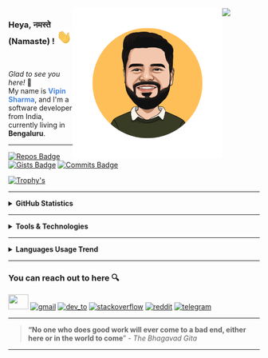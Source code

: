 <!--**shharma-vipin/shharma-vipin** is a ✨ _special_ ✨ repository because its `README.md` (this file) appears on your GitHub profile.-->
<img align="right" width="75" src = "https://visitor-badge.glitch.me/badge?page_id=shharma-vipin.visitor-badge">


<img align="right" width = "300" src="https://raw.githubusercontent.com/shharma-vipin/shharma-vipin/master/resources/IMG_0747.PNG">

### Heya, नमस्ते (Namaste) ! <img src="https://raw.githubusercontent.com/shharma-vipin/shharma-vipin/master/resources/wave.gif" width="30px">   
<br clear="left"/>

_Glad to see you here!_   🤩   
My name is  <span style="color:#4985e6">**Vipin Sharma**</span>, and I'm a software developer from India, currently living in **Bengaluru**.

---
[![Repos Badge](https://badges.pufler.dev/repos/shharma-vipin)](https://badges.pufler.dev)
[![Gists Badge](https://badges.pufler.dev/gists/shharma-vipin)](https://badges.pufler.dev)
[![Commits Badge](https://badges.pufler.dev/commits/monthly/shharma-vipin)](https://badges.pufler.dev)

[![Trophy's](https://github-profile-trophy.vercel.app/?username=shharma-vipin&theme=dracula)](https://github.com/shharma-vipin/github-profile-trophy)

---
<details>
<summary><b>GitHub Statistics</b></summary>

<br/>
<br/>
<img align = "left" src="https://activity-graph.herokuapp.com/graph?username=shharma-vipin&theme=dracula"  alt="github contribution graph"  width="950"/>
<br clear="right"/>
<p>
<img align = "left" src="https://github-readme-stats.vercel.app/api?username=shharma-vipin&show_icons=true&line_height=25&count_private=true&theme=dracula&hide=stars"  alt="github readme stats"/>
<img  alighn ="right" src="https://github-readme-streak-stats.herokuapp.com?user=shharma-vipin&theme=dracula&date_format=M%20j%5B%2C%20Y%5D&fire=DDC519"  alt="github readme stats"/>
<br clear="left">
</p>
<br clear="left">
</details>

---
<details>
<summary><b>Tools & Technologies</b></summary>

<p>
<a href="" target="_blank"><img src="https://raw.githubusercontent.com/devicons/devicon/master/icons/java/java-original-wordmark.svg" alt="java" width="100" height="100"/> </a>
<a href="" target="_blank"><img src="https://raw.githubusercontent.com/devicons/devicon/master/icons/kotlin/kotlin-original-wordmark.svg" alt="kotlin" width="100" height="100"/> </a>
<a href="" target="_blank"><img src="https://raw.githubusercontent.com/devicons/devicon/master/icons/amazonwebservices/amazonwebservices-original-wordmark.svg" alt="aws" width="100" height="100"/> </a>
<a href="" target="_blank"><img src="https://raw.githubusercontent.com/devicons/devicon/master/icons/azure/azure-original-wordmark.svg" alt="azure" width="100" height="100"/> </a>
<a href="" target="_blank"><img src="https://raw.githubusercontent.com/devicons/devicon/master/icons/digitalocean/digitalocean-original-wordmark.svg" alt="dgo" width="100" height="100"/> </a>
<a href="" target="_blank"><img src="https://raw.githubusercontent.com/devicons/devicon/master/icons/docker/docker-original-wordmark.svg" alt="docker" width="100" height="100"/> </a>
<a href="" target="_blank"><img src="https://raw.githubusercontent.com/devicons/devicon/master/icons/dropwizard/dropwizard-original.svg" alt="dropwizard" width="100" height="100"/> </a>
<a href="" target="_blank"><img src="https://raw.githubusercontent.com/devicons/devicon/master/icons/gradle/gradle-plain-wordmark.svg" alt="gradle" width="100" height="100"/> </a>
<a href="" target="_blank"><img src="https://raw.githubusercontent.com/devicons/devicon/master/icons/grafana/grafana-original-wordmark.svg" alt="grafana" width="100" height="100"/> </a>
<a href="" target="_blank"><img src="https://raw.githubusercontent.com/devicons/devicon/master/icons/heroku/heroku-original-wordmark.svg" alt="heroku" width="100" height="100"/> </a>
<a href="" target="_blank"><img src="https://raw.githubusercontent.com/devicons/devicon/master/icons/html5/html5-original-wordmark.svg" alt="html5" width="100" height="100"/> </a>
<a href="" target="_blank"><img src="https://raw.githubusercontent.com/devicons/devicon/master/icons/jenkins/jenkins-original.svg" alt="jenkins" width="100" height="100"/> </a>
<a href="" target="_blank"><img src="https://raw.githubusercontent.com/devicons/devicon/master/icons/kubernetes/kubernetes-plain-wordmark.svg" alt="k8s" width="100" height="100"/> </a>
<a href="" target="_blank"><img src="https://raw.githubusercontent.com/devicons/devicon/master/icons/microsoftsqlserver/microsoftsqlserver-plain-wordmark.svg" alt="microsoft sql server" width="100" height="100"/> </a>
<a href="" target="_blank"><img src="https://raw.githubusercontent.com/devicons/devicon/master/icons/mongodb/mongodb-original-wordmark.svg" alt="mongodb" width="100" height="100"/> </a>
<a href="" target="_blank"><img src="https://raw.githubusercontent.com/devicons/devicon/master/icons/mysql/mysql-original-wordmark.svg" alt="mysql" width="100" height="100"/> </a>
<a href="" target="_blank"><img src="https://raw.githubusercontent.com/devicons/devicon/master/icons/nginx/nginx-original.svg" alt="nginx" width="100" height="100"/> </a>
<a href="" target="_blank"><img src="https://raw.githubusercontent.com/devicons/devicon/master/icons/nodejs/nodejs-original-wordmark.svg" alt="nodejs" width="100" height="100"/> </a>
<a href="" target="_blank"><img src="https://raw.githubusercontent.com/devicons/devicon/master/icons/postgresql/postgresql-original-wordmark.svg" alt="postgresql" width="100" height="100"/> </a>
<a href="" target="_blank"><img src="https://raw.githubusercontent.com/devicons/devicon/master/icons/prometheus/prometheus-original-wordmark.svg" alt="prometheus" width="100" height="100"/> </a>
<a href="" target="_blank"><img src="https://raw.githubusercontent.com/devicons/devicon/master/icons/redis/redis-original-wordmark.svg" alt="redis" width="100" height="100"/> </a>
<a href="" target="_blank"><img src="https://raw.githubusercontent.com/devicons/devicon/master/icons/spring/spring-original-wordmark.svg" alt="spring" width="100" height="100"/> </a>
</p>

</details>

<!-- 
<p>
<a href="" target="_blank"><img src="https://raw.githubusercontent.com/devicons/devicon/master/icons/java/java-original-wordmark.svg" alt="java" width="100" height="100"/> </a>
<a href="" target="_blank"><img src="https://raw.githubusercontent.com/devicons/devicon/master/icons/kotlin/kotlin-original-wordmark.svg" alt="kotlin" width="100" height="100"/> </a>
<a href="" target="_blank"><img src="https://raw.githubusercontent.com/devicons/devicon/master/icons/amazonwebservices/amazonwebservices-original-wordmark.svg" alt="aws" width="100" height="100"/> </a>
<a href="" target="_blank"><img src="https://raw.githubusercontent.com/devicons/devicon/master/icons/azure/azure-original-wordmark.svg" alt="azure" width="100" height="100"/> </a>
<a href="" target="_blank"><img src="https://raw.githubusercontent.com/devicons/devicon/master/icons/digitalocean/digitalocean-original-wordmark.svg" alt="dgo" width="100" height="100"/> </a>
<a href="" target="_blank"><img src="https://raw.githubusercontent.com/devicons/devicon/master/icons/docker/docker-original-wordmark.svg" alt="docker" width="100" height="100"/> </a>
<a href="" target="_blank"><img src="https://raw.githubusercontent.com/devicons/devicon/master/icons/dropwizard/dropwizard-original.svg" alt="dropwizard" width="100" height="100"/> </a>
<a href="" target="_blank"><img src="https://raw.githubusercontent.com/devicons/devicon/master/icons/gradle/gradle-plain-wordmark.svg" alt="gradle" width="100" height="100"/> </a>
<a href="" target="_blank"><img src="https://raw.githubusercontent.com/devicons/devicon/master/icons/grafana/grafana-original-wordmark.svg" alt="grafana" width="100" height="100"/> </a>
<a href="" target="_blank"><img src="https://raw.githubusercontent.com/devicons/devicon/master/icons/heroku/heroku-original-wordmark.svg" alt="heroku" width="100" height="100"/> </a>
<a href="" target="_blank"><img src="https://raw.githubusercontent.com/devicons/devicon/master/icons/html5/html5-original-wordmark.svg" alt="html5" width="100" height="100"/> </a>
<a href="" target="_blank"><img src="https://raw.githubusercontent.com/devicons/devicon/master/icons/jenkins/jenkins-original.svg" alt="jenkins" width="100" height="100"/> </a>
<a href="" target="_blank"><img src="https://raw.githubusercontent.com/devicons/devicon/master/icons/kubernetes/kubernetes-plain-wordmark.svg" alt="k8s" width="100" height="100"/> </a>
<a href="" target="_blank"><img src="https://raw.githubusercontent.com/devicons/devicon/master/icons/microsoftsqlserver/microsoftsqlserver-plain-wordmark.svg" alt="microsoft sql server" width="100" height="100"/> </a>
<a href="" target="_blank"><img src="https://raw.githubusercontent.com/devicons/devicon/master/icons/mongodb/mongodb-original-wordmark.svg" alt="mongodb" width="100" height="100"/> </a>
<a href="" target="_blank"><img src="https://raw.githubusercontent.com/devicons/devicon/master/icons/mysql/mysql-original-wordmark.svg" alt="mysql" width="100" height="100"/> </a>
<a href="" target="_blank"><img src="https://raw.githubusercontent.com/devicons/devicon/master/icons/nginx/nginx-original.svg" alt="nginx" width="100" height="100"/> </a>
<a href="" target="_blank"><img src="https://raw.githubusercontent.com/devicons/devicon/master/icons/nodejs/nodejs-original-wordmark.svg" alt="nodejs" width="100" height="100"/> </a>
<a href="" target="_blank"><img src="https://raw.githubusercontent.com/devicons/devicon/master/icons/postgresql/postgresql-original-wordmark.svg" alt="postgresql" width="100" height="100"/> </a>
<a href="" target="_blank"><img src="https://raw.githubusercontent.com/devicons/devicon/master/icons/prometheus/prometheus-original-wordmark.svg" alt="prometheus" width="100" height="100"/> </a>
<a href="" target="_blank"><img src="https://raw.githubusercontent.com/devicons/devicon/master/icons/redis/redis-original-wordmark.svg" alt="redis" width="100" height="100"/> </a>
<a href="" target="_blank"><img src="https://raw.githubusercontent.com/devicons/devicon/master/icons/spring/spring-original-wordmark.svg" alt="spring" width="100" height="100"/> </a>

[//]: # (<a href="" target="_blank"><img src="https://raw.githubusercontent.com/devicons/devicon/master/icons/" alt="" width="100" height="100"/> </a>)
</p> -->


---
  <details>
  <summary><b>Languages Usage Trend</b></summary>

  <p> 
  <!--START_SECTION:waka-->

```text
Kotlin                27 mins         █████████████▓░░░░░░░░░░░   54.92 %
HTTP Request          10 mins         █████▒░░░░░░░░░░░░░░░░░░░   21.38 %
TypeScript            8 mins          ████▒░░░░░░░░░░░░░░░░░░░░   17.80 %
JSON                  1 min           ▓░░░░░░░░░░░░░░░░░░░░░░░░   02.20 %
JavaScript            0 secs          ▒░░░░░░░░░░░░░░░░░░░░░░░░   01.58 %
Markdown              0 secs          ▒░░░░░░░░░░░░░░░░░░░░░░░░   01.08 %
```

<!--END_SECTION:waka-->

  </p>
  </details>


---     

### You can reach out to here 🔍
<a href= "https://linkedin.com/in/vipinsharma1310" target="_blank"><img float="center" src="https://cdn.jsdelivr.net/npm/simple-icons@3.0.1/icons/linkedin.svg" alt="" height="30" width="40" /></a>
<a href= "" target="_blank"><img float="center" src="https://cdn.jsdelivr.net/npm/simple-icons@3.0.1/icons/gmail.svg" alt="gmail" height="30" width="40" /></a>
<a href= "" target="_blank"><img float="center" src="https://cdn.jsdelivr.net/npm/simple-icons@3.0.1/icons/dev-dot-to.svg" alt="dev_to" height="30" width="40" /></a>
<a href= "https://stackoverflow.com/users/10211871/vipin?tab=profile" target="_blank"><img float="center" src="https://cdn.jsdelivr.net/npm/simple-icons@3.0.1/icons/stackoverflow.svg" alt="stackoverflow" height="30" width="40" /></a>
<a href= "" target="_blank"><img float="center" src="https://cdn.jsdelivr.net/npm/simple-icons@3.0.1/icons/reddit.svg" alt="reddit" height="30" width="40" /></a>
<a href= "" target="_blank"><img float="center" src="https://cdn.jsdelivr.net/npm/simple-icons@3.0.1/icons/telegram.svg" alt="telegram" height="30" width="40" /></a>

---

> **“No one who does good work will ever come to a bad end, either here or in the world to come**”    - <cite> The Bhagavad Gita </cite>
---
